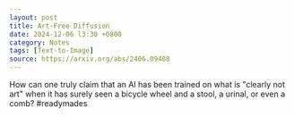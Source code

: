```yaml
---
layout: post
title: Art-Free Diffusion
date: 2024-12-06 l3:30 +0800
category: Notes
tags: [Text-to-Image]
source: https://arxiv.org/abs/2406.09408
---
```


How can one truly claim that an AI has been trained on what is "clearly not art"
when it has surely seen a bicycle wheel and a stool, a urinal, or even a comb?
#readymades

